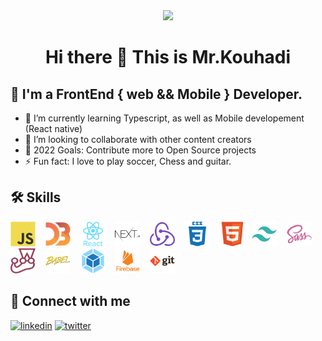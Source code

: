 
<div id="header" align="center">
  <img src="https://media.giphy.com/media/L1R1tvI9svkIWwpVYr/giphy.gif" width="300"/>
</div>
<div id="header" align="center">
  <h1>Hi there 👋 This is Mr.Kouhadi </h1>
</div>

## 🚀 I'm a FrontEnd { web && Mobile } Developer.

- 🌱 I’m currently learning Typescript, as well as Mobile developement (React native)
- 👯 I’m looking to collaborate with other content creators
- 🥅 2022 Goals: Contribute more to Open Source projects
- ⚡ Fun fact: I love to play soccer, Chess and guitar.

## 🛠 Skills

<div>
    <img src="https://github.com/devicons/devicon/blob/master/icons/javascript/javascript-original.svg" title="JavaScript" alt="JavaScript" width="40" height="40"/>&nbsp; &nbsp; 
      <img src="https://github.com/devicons/devicon/blob/master/icons/d3js/d3js-original.svg" title="d3js" **alt="d3js" width="40" height="40"/>&nbsp; &nbsp; 
  <img src="https://github.com/devicons/devicon/blob/master/icons/react/react-original-wordmark.svg" title="React" alt="React" width="40" height="40"/>&nbsp; &nbsp; 
    <img src="https://github.com/devicons/devicon/blob/master/icons/nextjs/nextjs-original-wordmark.svg" title="nextjs" alt="nextjs" width="40" height="40"/>&nbsp; &nbsp; 
    <img src="https://github.com/devicons/devicon/blob/master/icons/redux/redux-original.svg" title="Redux" alt="Redux " width="40" height="40"/>&nbsp; &nbsp; 
  <img src="https://github.com/devicons/devicon/blob/master/icons/css3/css3-plain-wordmark.svg"  title="CSS3" alt="CSS" width="40" height="40"/>&nbsp; &nbsp; 
  <img src="https://github.com/devicons/devicon/blob/master/icons/html5/html5-original.svg" title="HTML5" alt="HTML" width="40" height="40"/>&nbsp;&nbsp; 
  <img src="https://github.com/devicons/devicon/blob/master/icons/tailwindcss/tailwindcss-plain.svg" title="Tailwind Css" alt="Tailwind Css" width="40" height="40"/>&nbsp; &nbsp;
    <img src="https://github.com/devicons/devicon/blob/master/icons/sass/sass-original.svg" title="sass" alt="sass" width="40" height="40"/>&nbsp;&nbsp; 
        <img src="https://github.com/devicons/devicon/blob/master/icons/jest/jest-plain.svg" title="jest" **alt="jest" width="40" height="40"/>&nbsp; &nbsp;   
  <img src="https://github.com/devicons/devicon/blob/master/icons/babel/babel-original.svg" title="babel" **alt="babel" width="40" height="40"/>&nbsp; &nbsp; 
    <img src="https://github.com/devicons/devicon/blob/master/icons/webpack/webpack-original.svg" title="webpack" **alt="webpack" width="40" height="40"/>&nbsp; &nbsp;
  <img src="https://github.com/devicons/devicon/blob/master/icons/firebase/firebase-plain-wordmark.svg" title="Firebase" alt="Firebase" width="40" height="40"/>&nbsp; &nbsp;
  <img src="https://github.com/devicons/devicon/blob/master/icons/git/git-original-wordmark.svg" title="Git" **alt="Git" width="40" height="40"/>&nbsp; &nbsp; 
<!--  for adding more icons,refers to https://github.com/devicons/devicon/tree/master/icons and 
  this link for more https://www.sitepoint.com/github-profile-readme/  -->
</div>






## 🔗 Connect with me
<!-- [![portfolio](https://img.shields.io/badge/my_portfolio-000?style=for-the-badge&logo=ko-fi&logoColor=white)](https://mrkouhadi.com/) -->
[![linkedin](https://img.shields.io/badge/linkedin-0A66C2?style=for-the-badge&logo=linkedin&logoColor=white)](https://www.linkedin.com/in/mrkouhadi/)
[![twitter](https://img.shields.io/badge/twitter-1DA1F2?style=for-the-badge&logo=twitter&logoColor=white)](https://twitter.com/mrkouhadi)

<!-- <img src="https://komarev.com/ghpvc/?username=mrkouhadi&style=flat-square&color=blue" alt="" height="40"/>  profile views counter --> 

